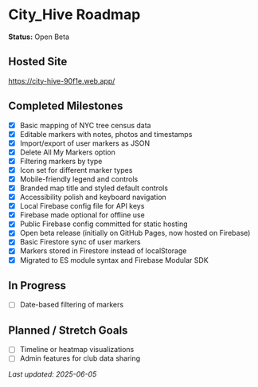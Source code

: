 # City_Hive Roadmap
**Status:** Open Beta

## Hosted Site

<https://city-hive-90f1e.web.app/>

## Completed Milestones

- [x] Basic mapping of NYC tree census data
- [x] Editable markers with notes, photos and timestamps
- [x] Import/export of user markers as JSON
- [x] Delete All My Markers option
- [x] Filtering markers by type
- [x] Icon set for different marker types
- [x] Mobile-friendly legend and controls
- [x] Branded map title and styled default controls
- [x] Accessibility polish and keyboard navigation
- [x] Local Firebase config file for API keys
- [x] Firebase made optional for offline use
- [x] Public Firebase config committed for static hosting
- [x] Open beta release (initially on GitHub Pages, now hosted on Firebase)
- [x] Basic Firestore sync of user markers
- [x] Markers stored in Firestore instead of localStorage
- [x] Migrated to ES module syntax and Firebase Modular SDK

## In Progress

- [ ] Date-based filtering of markers

## Planned / Stretch Goals

- [ ] Timeline or heatmap visualizations
- [ ] Admin features for club data sharing

_Last updated: 2025-06-05_
